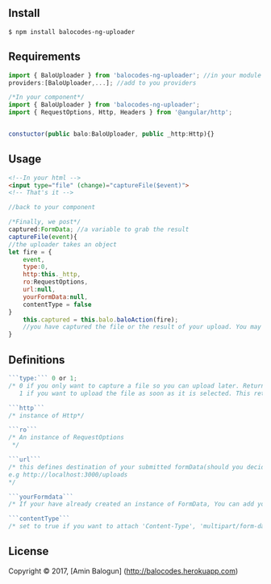 ## Install

```
$ npm install balocodes-ng-uploader
```

## Requirements

```js
import { BaloUploader } from 'balocodes-ng-uploader'; //in your module
providers:[BaloUploader,...]; //add to you providers

/*In your component*/
import { BaloUploader } from 'balocodes-ng-uploader';
import { RequestOptions, Http, Headers } from '@angular/http';


constuctor(public balo:BaloUploader, public _http:Http){}
```

## Usage
```html
<!--In your html -->
<input type="file" (change)="captureFile($event)">
<!-- That's it -->
```

```js
//back to your component 

/*Finally, we post*/
captured:FormData; //a variable to grab the result 
captureFile(event){
//the uploader takes an object
let fire = {    
    event, 
    type:0, 
    http:this._http,
    ro:RequestOptions, 
    url:null, 
    yourFormData:null, 
    contentType = false
}
    this.captured = this.balo.baloAction(fire);
    //you have captured the file or the result of your upload. You may now do as you wish!!!
}

```

## Definitions
```js
```type:``` 0 or 1; 
/* 0 if you only want to capture a file so you can upload later. Returns form data      containing your file.
   1 if you want to upload the file as soon as it is selected. This returns the result*/

```http``` 
/* instance of Http*/

```ro```
/* An instance of RequestOptions
 */

```url```
/* this defines destination of your submitted formData(should you decide to post it immediately)
e.g http://localhost:3000/uploads
*/

```yourFormdata```
/* If your have already created an instance of FormData, You can add your file to it and post them at once*/

```contentType```
/* set to true if you want to attach 'Content-Type', 'multipart/form-data' to your header. Not required in Angular 4 */
```

## License

Copyright © 2017, [Amin Balogun] (http://balocodes.herokuapp.com)


